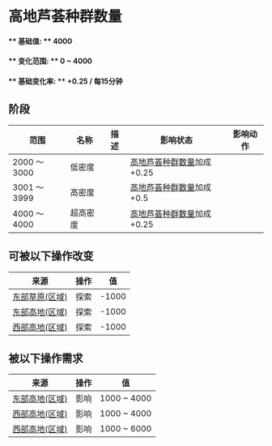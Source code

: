 # 高地芦荟种群数量  
#### ** 基础值: ** 4000   
#### ** 变化范围: ** 0 ~ 4000  
#### ** 基础变化率: ** +0.25 / 每15分钟   
## 阶段  
范围  |  名称  |  描述  |  影响状态  |  影响动作  
----  |  ----  |  ----  |  ----  |  ----  
2000 ～ 3000  |  低密度  |    |  [高地芦荟种群数量](AloeVera_HighlandsPop.md)加成+0.25  |    
3001 ～ 3999  |  高密度  |    |  [高地芦荟种群数量](AloeVera_HighlandsPop.md)加成+0.5  |    
4000 ～ 4000  |  超高密度  |    |  [高地芦荟种群数量](AloeVera_HighlandsPop.md)加成+0.25  |    
## 可被以下操作改变  
来源  |  操作  |  值  
----  |  ----  |  ----  
[东部草原(区域)](GrasslandsE.md)  |  探索  |  -1000  
[东部高地(区域)](HighlandsEastern.md)  |  探索  |  -1000  
[西部高地(区域)](HighlandsWestern.md)  |  探索  |  -1000  
## 被以下操作需求  
来源  |  操作  |  值  
----  |  ----  |  ----  
[东部高地(区域)](HighlandsEastern.md)  |  影响  |  1000 ~ 4000  
[西部高地(区域)](HighlandsWestern.md)  |  影响  |  1000 ~ 4000  
[西部高地(区域)](HighlandsWestern.md)  |  影响  |  1000 ~ 6000  


<script>document.title="高地芦荟种群数量 - 卡牌生存百科 Card Survival Wiki";</script>